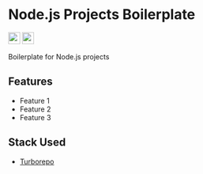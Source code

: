 # Node.js Projects Boilerplate
<a href="https://opensource.org/license/mit"><img src="https://img.shields.io/badge/License-MIT-green?style=flat-square" height="24" /></a>
<a href="https://pnpm.io/"><img src="https://img.shields.io/badge/Package-PNPM-orange?style=flat-square" height="24" /></a>

Boilerplate for Node.js projects

## Features
- Feature 1
- Feature 2
- Feature 3

## Stack Used
- [Turborepo](https://turbo.build/)
